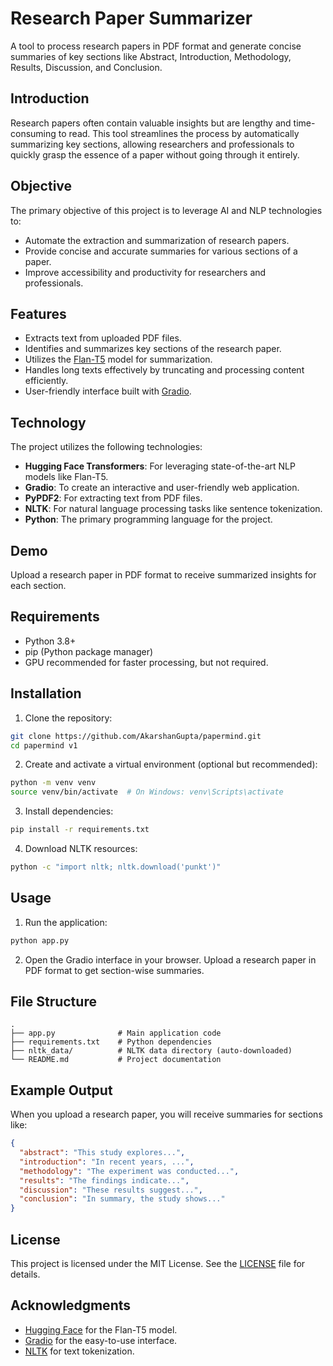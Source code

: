 # Research Paper Summarizer

A tool to process research papers in PDF format and generate concise summaries of key sections like Abstract, Introduction, Methodology, Results, Discussion, and Conclusion.

## Introduction

Research papers often contain valuable insights but are lengthy and time-consuming to read. This tool streamlines the process by automatically summarizing key sections, allowing researchers and professionals to quickly grasp the essence of a paper without going through it entirely.

## Objective

The primary objective of this project is to leverage AI and NLP technologies to:

- Automate the extraction and summarization of research papers.
- Provide concise and accurate summaries for various sections of a paper.
- Improve accessibility and productivity for researchers and professionals.

## Features

- Extracts text from uploaded PDF files.
- Identifies and summarizes key sections of the research paper.
- Utilizes the [Flan-T5](https://huggingface.co/google/flan-t5-base) model for summarization.
- Handles long texts effectively by truncating and processing content efficiently.
- User-friendly interface built with [Gradio](https://gradio.app/).

## Technology

The project utilizes the following technologies:

- **Hugging Face Transformers**: For leveraging state-of-the-art NLP models like Flan-T5.
- **Gradio**: To create an interactive and user-friendly web application.
- **PyPDF2**: For extracting text from PDF files.
- **NLTK**: For natural language processing tasks like sentence tokenization.
- **Python**: The primary programming language for the project.

## Demo

Upload a research paper in PDF format to receive summarized insights for each section.

## Requirements

- Python 3.8+
- pip (Python package manager)
- GPU recommended for faster processing, but not required.

## Installation

1. Clone the repository:

```bash
git clone https://github.com/AkarshanGupta/papermind.git
cd papermind v1
```

2. Create and activate a virtual environment (optional but recommended):

```bash
python -m venv venv
source venv/bin/activate  # On Windows: venv\Scripts\activate
```

3. Install dependencies:

```bash
pip install -r requirements.txt
```

4. Download NLTK resources:

```bash
python -c "import nltk; nltk.download('punkt')"
```

## Usage

1. Run the application:

```bash
python app.py
```

2. Open the Gradio interface in your browser. Upload a research paper in PDF format to get section-wise summaries.

## File Structure

```
.
├── app.py              # Main application code
├── requirements.txt    # Python dependencies
├── nltk_data/          # NLTK data directory (auto-downloaded)
└── README.md           # Project documentation
```

## Example Output

When you upload a research paper, you will receive summaries for sections like:

```json
{
  "abstract": "This study explores...",
  "introduction": "In recent years, ...",
  "methodology": "The experiment was conducted...",
  "results": "The findings indicate...",
  "discussion": "These results suggest...",
  "conclusion": "In summary, the study shows..."
}
```

## License

This project is licensed under the MIT License. See the [LICENSE](LICENSE) file for details.

## Acknowledgments

- [Hugging Face](https://huggingface.co/) for the Flan-T5 model.
- [Gradio](https://gradio.app/) for the easy-to-use interface.
- [NLTK](https://www.nltk.org/) for text tokenization.
